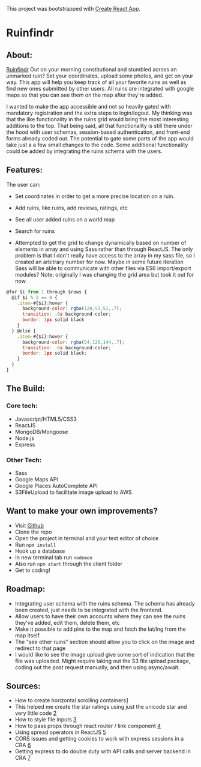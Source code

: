 This project was bootstrapped with [Create React App](https://github.com/facebook/create-react-app).

# Ruinfindr

## About:

[Ruinfindr](https://ruinfindr.herokuapp.com/)
Out on your morning constitutional and stumbled across an unmarked ruin? Set your coordinates, upload some photos, and get on your way. This app will help you keep track of all your favorite ruins as well as find new ones submitted by other users. All ruins are integrated with google maps so that you can see them on the map after they're added.  

I wanted to make the app accessible and not so heavily gated with mandatory registration and the extra steps to login/logout. My thinking was that the like functionality in the ruins grid would bring the most interesting additions to the top. That being said, all that functionality is still there under the hood with user schemas, session-based authentication, and front-end forms already coded out. The potential to gate some parts of the app would take just a a few small changes to the code. Some additional functionality could be added by integrating the ruins schema with the users.

## Features:
The user can:
- Set coordinates in order to get a more precise location on a ruin.
- Add ruins, like ruins, add reviews, ratings, etc
- See all user added ruins on a world map
- Search for ruins


- Attempted to get the grid to change dynamically based on number of elements in array and using Sass rather than through ReactJS. The only problem is that I don't really have access to the array in my sass file, so I created an arbitrary number for now. Maybe in some future iteration Sass will be able to communicate with other files via ES6 import/export modules? Note: originally I was changing the grid area but took it out for now.

```Javascript
@for $i from 1 through $rows {
  @if $i % 2 == 0 {
    .item-#{$i}:hover {
      background-color: rgba(120,51,51,.7);
      transition: .6s background-color;
      border: 1px solid black
    }
  } @else {
    .item-#{$i}:hover {
      background-color: rgba(54,120,144,.7);
      transition: .6s background-color;
      border: 1px solid black;
    }
  }
}
```


## The Build:
### Core tech:
- Javascript/HTML5/CSS3
- ReactJS
- MongoDB/Mongoose
- Node.js
- Express
### Other Tech:
- Sass
- Google Maps API
- Google Places AutoComplete API
- S3FileUpload to facilitate image upload to AWS


## Want to make your own improvements?
- Visit [Github](https://github.com/btaz21/ruins-final)
- Clone the repo
- Open the project in terminal and your text editor of choice
- Run ```npm install```
- Hook up a database
- In new terminal tab run ```nodemon```
- Also run ```npm start``` through the client folder
- Get to coding!


## Roadmap:
- Integrating user schema with the ruins schema. The schema has already been created, just needs to be integrated with the frontend.
- Allow users to have their own accounts where they can see the ruins they've added, edit them, delete them, etc
- Make it possible to add pins to the map and fetch the lat/lng from the map itself.
- The "see other ruins" section should allow you to click on the image and redirect to that page
- I would like to see the image upload give some sort of indication that the file was uploaded. Might require taking out the S3 file upload package, coding out the post request manually, and then using async/await.

## Sources:
- How to create horizontal scrolling containers[1](https://codeburst.io/how-to-create-horizontal-scrolling-containers-d8069651e9c6)
- This helped me create the star ratings using just the unicode star and very little code [2](https://css-tricks.com/star-ratings/)
- How to style file inputs [3](https://tympanus.net/codrops/2015/09/15/styling-customizing-file-inputs-smart-way/)
- How to pass props through react router / link component [4](https://stackoverflow.com/questions/42060961/react-router-v4-link-for-form)
- Using spread operators in ReactJS [5](https://www.freecodecamp.org/news/handling-state-in-react-four-immutable-approaches-to-consider-d1f5c00249d5/)
- CORS issues and getting cookies to work with express sessions in a CRA [6](https://github.com/expressjs/session/issues/464)
- Getting express to do double duty with API calls and server backend in CRA [7](https://daveceddia.com/deploy-react-express-app-heroku/)
